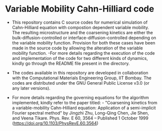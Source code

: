 # Variable Mobility Cahn-Hilliard code
- This repository contains C source codes for numerical simulation of Cahn-Hilliard equation with compostion dependent variable mobility. The resulting microstructure and the coarsening kinetics are either the bulk-diffusion-controlled or interface-diffusion-controlled depending on the variable mobility function. Provision for both these cases have been made in the source code by allowing the alteration of the variable mobility function. 
-For more details regarding the execution of the code and implementation of the code for two different kinds of dynamics, kindly go through the README file present in the directory.

- The codes available in this repository are developed in collaboration with the Computational Materials Engineering Group, IIT Bombay. The codes are distributed under the GNU General Public License v3.0 (or any later versions). 

- For more details regarding the governing equations for the algorithm implemented, kindly refer to the paper titled: -
"Coarsening kinetics from a variable-mobility Cahn-Hilliard equation: Application of a semi-implicit Fourier spectral method" by
Jingzhi Zhu, Long-Qing Chen, Jie Shen, and Veena Tikare. Phys. Rev. E 60, 3564 – Published 1 October 1999 (https://doi.org/10.1103/PhysRevE.60.3564)
